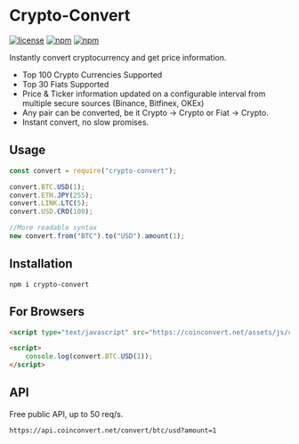   
# Crypto-Convert
[![license](https://img.shields.io/github/license/elis-k/crypto-convert)](https://github.com/elis-k/crypto-convert/blob/master/LICENSE)
[![npm](https://img.shields.io/npm/v/crypto-convert)](https://www.npmjs.com/package/crypto-convert)
[![npm](https://img.shields.io/npm/dw/crypto-convert)](https://www.npmjs.com/package/crypto-convert)

Instantly convert cryptocurrency and get price information. 

- Top 100 Crypto Currencies Supported
- Top  30 Fiats Supported
- Price & Ticker information updated on a configurable interval from multiple secure sources (Binance, Bitfinex, OKEx)
- Any pair can be converted, be it Crypto -> Crypto or Fiat -> Crypto.
- Instant convert, no slow promises.

## Usage

```javascript
const convert = require("crypto-convert");

convert.BTC.USD(1);
convert.ETH.JPY(255);
convert.LINK.LTC(5);
convert.USD.CRO(100);

//More readable syntax
new convert.from("BTC").to("USD").amount(1);

```


## Installation
`npm i crypto-convert`


## For Browsers
```html
<script type="text/javascript" src="https://coinconvert.net/assets/js/crypto-convert.min.js"></script>

<script>
	console.log(convert.BTC.USD(1));
</script>
``` 

## API

Free public API, up to 50 req/s.

`https://api.coinconvert.net/convert/btc/usd?amount=1`


